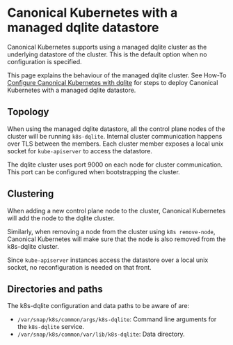 # Canonical Kubernetes with a managed dqlite datastore

Canonical Kubernetes supports using a managed dqlite cluster as the underlying
datastore of the cluster. This is the default option when no configuration is
specified.

This page explains the behaviour of the managed dqlite cluster. See How-To
[Configure Canonical Kubernetes with dqlite][how-to-dqlite] for steps to
deploy Canonical Kubernetes with a managed dqlite datastore.

## Topology

When using the managed dqlite datastore, all the control plane nodes of the
cluster will be running `k8s-dqlite`. Internal cluster communication happens
over TLS between the members. Each cluster member exposes a local unix socket
for `kube-apiserver` to access the datastore.

The dqlite cluster uses port 9000 on each node for cluster communication. This
port can be configured when bootstrapping the cluster.

## Clustering

When adding a new control plane node to the cluster, Canonical Kubernetes will
add the node to the dqlite cluster.

Similarly, when removing a node from the cluster using `k8s remove-node`,
Canonical Kubernetes will make sure that the node is also removed from the
k8s-dqlite cluster.

Since `kube-apiserver` instances access the datastore over a local unix socket,
no reconfiguration is needed on that front.

## Directories and paths

The k8s-dqlite configuration and data paths to be aware of are:

- `/var/snap/k8s/common/args/k8s-dqlite`: Command line arguments for the
  `k8s-dqlite` service.
- `/var/snap/k8s/common/var/lib/k8s-dqlite`: Data directory.

<!-- LINKS -->

[how-to-dqlite]: /snap/howto/datastore/k8s-dqlite
